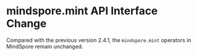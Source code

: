 # mindspore.mint API Interface Change

Compared with the previous version 2.4.1, the `mindspore.mint` operators in MindSpore remain unchanged.
